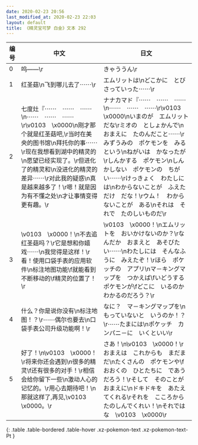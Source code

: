 ```yaml
---
date: 2020-02-23 20:56
last_modified_at: 2020-02-23 22:03
layout: default
title: 《精灵宝可梦 白金》文本 292
---
```

| 编号 | 中文 | 日文 |
| ---- | ---- | ---- |
| 0 | 呜——\r | きゃううん\r |
| 1 | 红圣菇\n飞到哪儿去了⋯⋯\r | エムリットは\nどこかに　とびさっていった⋯⋯\r |
| 2 | 七度灶『⋯⋯　⋯⋯　⋯⋯\n⋯⋯　⋯⋯　⋯⋯\r\v0103　\x0000\n刚才那个就是红圣菇吧,\r当时在美央的图书馆\n拜托你的事⋯⋯\r现在我想看到湖中的精灵的\n愿望已经实现了。\r但进化了的精灵和\n没进化的精灵的差异⋯⋯\r对此我的疑惑\n真是越来越多了！\r嗯！就是因为有不懂之处\n才让事情变得更有趣。\r | ナナカマド『⋯⋯　⋯⋯　⋯⋯\n⋯⋯　⋯⋯　⋯⋯\r\v0103　\x0000\nいまのが　エムリットだな\rミオの　としょかんで\nおまえに　たのんだこと⋯⋯\rみずうみの　ポケモンを　みるという\nねがいは　かなったが\rしんかする　ポケモン\nしんかしない　ポケモンの　ちがい⋯⋯\rけっきょく　わたしには\nわからないことが　ふえただけ　だな！\rウム！　わからないことが　ある\nそれは　それで　たのしいものだ\r |
| 3 | \v0103　\x0000！\n不去追红圣菇吗？\r它是想和你嬉戏⋯⋯\n我觉得是这样！\r看！使用口袋手表的应用软件\n标注地图功能\f就能看到不断移动的\f精灵的位置了！\r | \v0103　\x0000！\nエムリットを　おいかけないのか？\rなんだか　おまえと　あそびたい⋯⋯\nわたしには　そんなふうに　みえたぞ！\rほら　ポケッチの　アプリ\nマ－キングマップを　つかえば\fいどうする　ポケモンが\fどこに　いるのか　わかるのだろう？\r |
| 4 | 什么？你是说你没有\n标注地图！？\r⋯⋯偶尔也要去\n口袋手表公司升级功能啊！\r | なに？　マ－キングマップを\nもっていないと　いうのか！？\r⋯⋯たまには\nポケッチ　カンパニ－に　いくといい\r |
| 5 | 好了！\n\v0103　\x0000！\r将来你还会遇到\n很多的精灵\f还有很多的对手！\r相信会给你留下一些\n激动人心的记忆的。\r用心去期待吧！\n那就这样了,再见,\v0103　\x0000。\r | さあ！\n\v0103　\x0000！\rおまえは　これからも　まだまだ\nたくさんの　ポケモンや\fおおくの　ひとたちに　であうだろう！\rそして　そのことが　おまえに\nドキドキを　あたえてくれる\rそれを　こころから　たのしんでくれい！\nそれではな　\v0103　\x0000\r |
{: .table .table-bordered .table-hover .xz-pokemon-text .xz-pokemon-text-Pt }